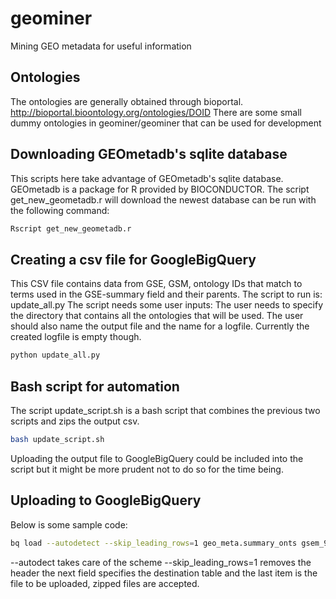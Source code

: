 # geominer
Mining GEO metadata for useful information

## Ontologies
The ontologies are generally obtained through bioportal.
http://bioportal.bioontology.org/ontologies/DOID
There are some small dummy ontologies in geominer/geominer that can be used for development

## Downloading GEOmetadb's sqlite database
This scripts here take advantage of GEOmetadb's sqlite database. GEOmetadb is a package for R provided by BIOCONDUCTOR.
The script get_new_geometadb.r will download the newest database can be run with the following command:

```bash
Rscript get_new_geometadb.r
```

## Creating a csv file for GoogleBigQuery
This CSV file contains data from GSE, GSM, ontology IDs that match to terms used in the GSE-summary field and their parents.
The script to run is: update_all.py
The script needs some user inputs:
The user needs to specify the directory that contains all the ontologies that will be used. The user should also name the output file
and the name for a logfile. Currently the created logfile is empty though.

```bash
python update_all.py
```
## Bash script for automation
The script update_script.sh is a bash script that combines the previous two scripts and zips the output csv.

```bash
bash update_script.sh
```

Uploading the output file to GoogleBigQuery could be included into the script but it might be more prudent not to do so for the time being.

## Uploading to GoogleBigQuery
Below is some sample code:
```bash
bq load --autodetect --skip_leading_rows=1 geo_meta.summary_onts gsem_9onts_2.csv.gz
```
--autodect takes care of the scheme 
--skip_leading_rows=1 removes the header
the next field specifies the destination table 
and the last item is the file to be uploaded, zipped files are accepted.


